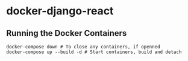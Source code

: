 # docker-django-react

## Running the Docker Containers
```
docker-compose down # To close any containers, if openned
docker-compose up --build -d # Start containers, build and detach
```
